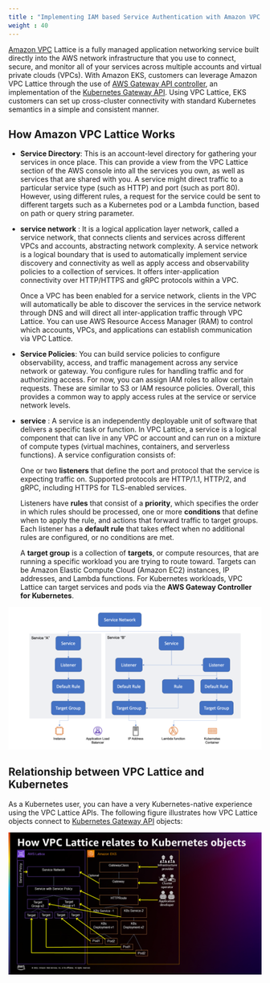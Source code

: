 ```yaml
---
title : "Implementing IAM based Service Authentication with Amazon VPC Lattice"
weight : 40
---
```


[Amazon VPC](https://aws.amazon.com/vpc/lattice/) Lattice is a fully managed application networking service built directly into the AWS network infrastructure that you use to connect, secure, and monitor all of your services across multiple accounts and virtual private clouds (VPCs). With Amazon EKS, customers can leverage Amazon VPC Lattice through the use of [AWS Gateway API controller](https://github.com/aws/aws-application-networking-k8s), an implementation of the [Kubernetes Gateway API](https://gateway-api.sigs.k8s.io/). Using VPC Lattice, EKS customers can set up cross-cluster connectivity with standard Kubernetes semantics in a simple and consistent manner.

## How Amazon VPC Lattice Works

* **Service Directory**: This is an account-level directory for gathering your services in once place. This can provide a view from the VPC Lattice section of the AWS console into all the services you own, as well as services that are shared with you. A service might direct traffic to a particular service type (such as HTTP) and port (such as port 80). However, using different rules, a request for the service could be sent to different targets such as a Kubernetes pod or a Lambda function, based on path or query string parameter.

* **service network** : It is a logical application layer network, called a service network, that connects clients and services across different VPCs and accounts, abstracting network complexity. A service network is a logical boundary that is used to automatically implement service discovery and connectivity as well as apply access and observability policies to a collection of services. It offers inter-application connectivity over HTTP/HTTPS and gRPC protocols within a VPC.

    Once a VPC has been enabled for a service network, clients in the VPC will automatically be able to discover the services in the service network through DNS and will direct all inter-application traffic through VPC Lattice. You can use AWS Resource Access Manager (RAM) to control which accounts, VPCs, and applications can establish communication via VPC Lattice.

* **Service Policies**: You can build service policies to configure observability, access, and traffic management across any service network or gateway. You configure rules for handling traffic and for authorizing access. For now, you can assign IAM roles to allow certain requests. These are similar to S3 or IAM resource policies. Overall, this provides a common way to apply access rules at the service or service network levels.

* **service** : A service is an independently deployable unit of software that delivers a specific task or function. In VPC Lattice, a service is a logical component that can live in any VPC or account and can run on a mixture of compute types (virtual machines, containers, and serverless functions). A service configuration consists of:

    One or two **listeners** that define the port and protocol that the service is expecting traffic on. Supported protocols are HTTP/1.1, HTTP/2, and gRPC, including HTTPS for TLS-enabled services.

    Listeners have **rules** that consist of a **priority**, which specifies the order in which rules should be processed, one or more **conditions** that define when to apply the rule, and actions that forward traffic to target groups. Each listener has a **default rule** that takes effect when no additional rules are configured, or no conditions are met.

    A **target group** is a collection of **targets**, or compute resources, that are running a specific workload you are trying to route toward. Targets can be Amazon Elastic Compute Cloud (Amazon EC2) instances, IP addresses, and Lambda functions. For Kubernetes workloads, VPC Lattice can target services and pods via the **AWS Gateway Controller for Kubernetes**. 

![vpc-lattice-logical-architecture-1024x576.png](/static/images/6-network-security/2-vpc-lattice-service-access/vpc-lattice-logical-architecture-1024x576.png)

    

##  Relationship between VPC Lattice and Kubernetes

As a Kubernetes user, you can have a very Kubernetes-native experience using the VPC Lattice APIs. The following figure illustrates how VPC Lattice objects connect to [Kubernetes Gateway API](https://gateway-api.sigs.k8s.io/) objects:


![vpc-lattice-to-k8s-objects.png](/static/images/6-network-security/2-vpc-lattice-service-access/vpc-lattice-to-k8s-objects.png)